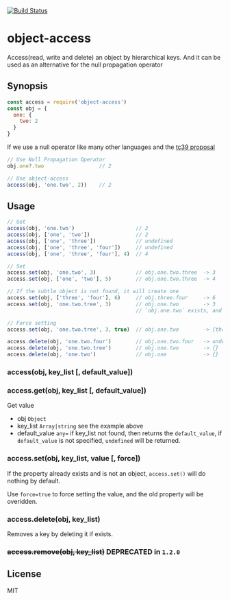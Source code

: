 [![Build Status](https://travis-ci.org/kaelzhang/node-object-access.svg?branch=master)](https://travis-ci.org/kaelzhang/node-object-access)
<!-- optional npm version
[![NPM version](https://badge.fury.io/js/object-access.svg)](http://badge.fury.io/js/object-access)
-->
<!-- optional npm downloads
[![npm module downloads per month](http://img.shields.io/npm/dm/object-access.svg)](https://www.npmjs.org/package/object-access)
-->
<!-- optional dependency status
[![Dependency Status](https://david-dm.org/kaelzhang/node-object-access.svg)](https://david-dm.org/kaelzhang/node-object-access)
-->

# object-access

Access(read, write and delete) an object by hierarchical keys. And it can be used as an alternative for the null propagation operator

## Synopsis

```js
const access = require('object-access')
const obj = {
  one: {
    two: 2
  }
}
```

If we use a null operator like many other languages and the [tc39 proposal](https://docs.google.com/presentation/d/11O_wIBBbZgE1bMVRJI8kGnmC6dWCBOwutbN9SWOK0fU/view#slide=id.g1c161255c9_0_55)

```js
// Use Null Propagation Operator
obj.one?.two                  // 2

// Use object-access
access(obj, 'one.two', 2))    // 2
```

## Usage

```js
// Get
access(obj, 'one.two')                    // 2
access(obj, ['one', 'two'])               // 2
access(obj, ['one', 'three'])             // undefined
access(obj, ['one', 'three', 'four'])     // undefined
access(obj, ['one', 'three', 'four'], 4)  // 4

// Set
access.set(obj, 'one.two', 3)             // obj.one.two.three  -> 3
access.set(obj, ['one', 'two'], 5)        // obj.one.two.three  -> 4

// If the subtle object is not found, it will create one
access.set(obj, ['three', 'four'], 6)     // obj.three.four     -> 6
access.set(obj, 'one.two.tree', 3)        // obj.one.two        -> 3
                                          // `obj.one.two` exists, and is not an object, then skip

// Force setting
access.set(obj, 'one.two.tree', 3, true)  // obj.one.two        -> {three: 3}

access.delete(obj, 'one.two.four')        // obj.one.two.four   -> undefined
access.delete(obj, 'one.two.tree')        // obj.one.two        -> {}
access.delete(obj, 'one.two')             // obj.one            -> {}
```

### access(obj, key_list [, default_value])
### access.get(obj, key_list [, default_value])

Get value

- obj `Object`
- key_list `Array|string` see the example above
- default_value `any=` if key_list not found, then returns the `default_value`, if `default_value` is not specified, `undefined` will be returned.

### access.set(obj, key_list, value [, force])

If the property already exists and is not an object, `access.set()` will do nothing by default.

Use `force=true` to force setting the value, and the old property will be overidden.


### access.delete(obj, key_list)

Removes a key by deleting it if exists.

### ~~access.remove(obj, key_list)~~ DEPRECATED in `1.2.0`

## License

MIT
